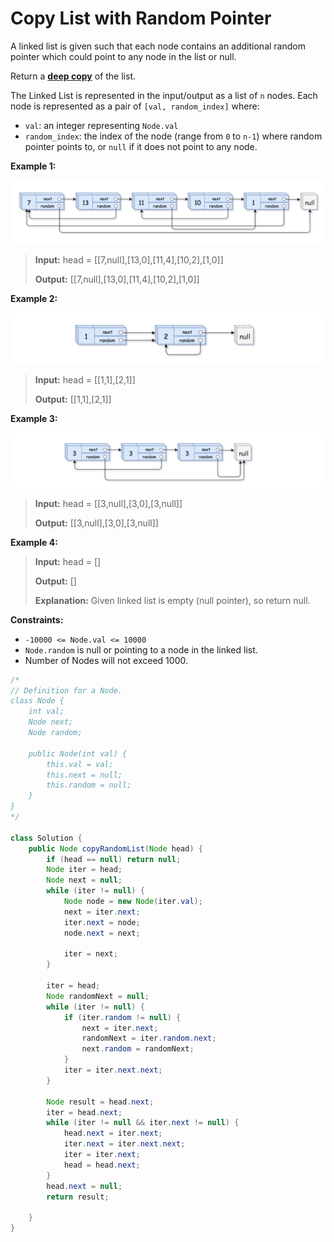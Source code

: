# Copy List with Random Pointer

A linked list is given such that each node contains an additional random pointer which could point to any node in the list or null.

Return a [**deep copy**](https://en.wikipedia.org/wiki/Object_copying#Deep_copy) of the list.

The Linked List is represented in the input/output as a list of `n` nodes. Each node is represented as a pair of `[val, random_index]` where:

* `val`: an integer representing `Node.val`
* `random_index`: the index of the node \(range from `0` to `n-1`\) where random pointer points to, or `null` if it does not point to any node.

**Example 1:**

![](../../.gitbook/assets/image%20%283%29.png)

> **Input:** head = \[\[7,null\],\[13,0\],\[11,4\],\[10,2\],\[1,0\]\] 
>
> **Output:** \[\[7,null\],\[13,0\],\[11,4\],\[10,2\],\[1,0\]\]

**Example 2:**

![](../../.gitbook/assets/image%20%2815%29.png)

> **Input:** head = \[\[1,1\],\[2,1\]\] 
>
> **Output:** \[\[1,1\],\[2,1\]\]

**Example 3:**

![](../../.gitbook/assets/image%20%286%29.png)

> **Input:** head = \[\[3,null\],\[3,0\],\[3,null\]\] 
>
> **Output:** \[\[3,null\],\[3,0\],\[3,null\]\]

**Example 4:**

> **Input:** head = \[\] 
>
> **Output:** \[\] 
>
> **Explanation:** Given linked list is empty \(null pointer\), so return null.

**Constraints:**

* `-10000 <= Node.val <= 10000`
* `Node.random` is null or pointing to a node in the linked list.
* Number of Nodes will not exceed 1000.

```java
/*
// Definition for a Node.
class Node {
    int val;
    Node next;
    Node random;

    public Node(int val) {
        this.val = val;
        this.next = null;
        this.random = null;
    }
}
*/

class Solution {
    public Node copyRandomList(Node head) {
        if (head == null) return null;
        Node iter = head;
        Node next = null;
        while (iter != null) {
            Node node = new Node(iter.val);
            next = iter.next;
            iter.next = node;
            node.next = next;
            
            iter = next;
        }
        
        iter = head;
        Node randomNext = null;
        while (iter != null) {
            if (iter.random != null) {
                next = iter.next;
                randomNext = iter.random.next;
                next.random = randomNext;
            }
            iter = iter.next.next;
        }
        
        Node result = head.next;
        iter = head.next;
        while (iter != null && iter.next != null) {
            head.next = iter.next;
            iter.next = iter.next.next;
            iter = iter.next;
            head = head.next;
        }
        head.next = null;
        return result;
        
    }
}
```

